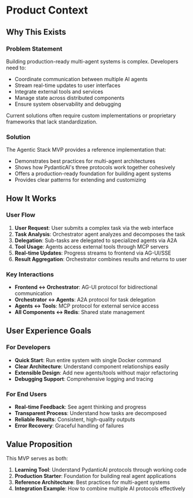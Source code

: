 # Product Context

## Why This Exists

### Problem Statement
Building production-ready multi-agent systems is complex. Developers need to:
- Coordinate communication between multiple AI agents
- Stream real-time updates to user interfaces
- Integrate external tools and services
- Manage state across distributed components
- Ensure system observability and debugging

Current solutions often require custom implementations or proprietary frameworks that lack standardization.

### Solution
The Agentic Stack MVP provides a reference implementation that:
- Demonstrates best practices for multi-agent architectures
- Shows how PydanticAI's three protocols work together cohesively
- Offers a production-ready foundation for building agent systems
- Provides clear patterns for extending and customizing

## How It Works

### User Flow
1. **User Request**: User submits a complex task via the web interface
2. **Task Analysis**: Orchestrator agent analyzes and decomposes the task
3. **Delegation**: Sub-tasks are delegated to specialized agents via A2A
4. **Tool Usage**: Agents access external tools through MCP servers
5. **Real-time Updates**: Progress streams to frontend via AG-UI/SSE
6. **Result Aggregation**: Orchestrator combines results and returns to user

### Key Interactions
- **Frontend ↔ Orchestrator**: AG-UI protocol for bidirectional communication
- **Orchestrator ↔ Agents**: A2A protocol for task delegation
- **Agents ↔ Tools**: MCP protocol for external service access
- **All Components ↔ Redis**: Shared state management

## User Experience Goals

### For Developers
- **Quick Start**: Run entire system with single Docker command
- **Clear Architecture**: Understand component relationships easily
- **Extensible Design**: Add new agents/tools without major refactoring
- **Debugging Support**: Comprehensive logging and tracing

### For End Users
- **Real-time Feedback**: See agent thinking and progress
- **Transparent Process**: Understand how tasks are decomposed
- **Reliable Results**: Consistent, high-quality outputs
- **Error Recovery**: Graceful handling of failures

## Value Proposition
This MVP serves as both:
1. **Learning Tool**: Understand PydanticAI protocols through working code
2. **Production Starter**: Foundation for building real agent applications
3. **Reference Architecture**: Best practices for multi-agent systems
4. **Integration Example**: How to combine multiple AI protocols effectively